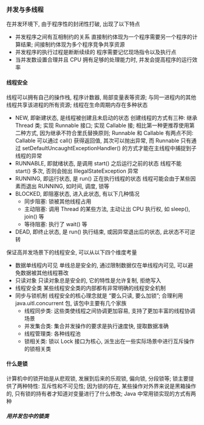 ### 并发与多线程
在并发环境下, 由于程序性的封闭性打破, 出现了以下特点
- 并发程序之间有互相制约的关系
直接制约体现为一个程序需要另一个程序的计算结果; 间接制约体现为多个程序竞争共享资源
- 并发程序的执行过程是断断续续的
程序需要记忆现场指令以及执行点
- 当并发数设置合理并且 CPU 拥有足够的处理能力时, 并发会提高程序的运行效率

#### 线程安全
线程可以拥有自己的操作栈, 程序计数器, 局部变量表等资源; 与同一进程内的其他线程共享该进程的所有资源; 线程在生命周期内存在多种状态
- NEW, 即新建状态, 是线程被创建且未启动的状态
创建线程的方式有三种: 继承 Thread 类; 实现 Runnable 接口; 实现 Callable 接; 相比第一种更推荐使用第二种方式, 因为继承不符合里氏替换原则; Runnable 和 Callable 有两点不同: Callable 可以通过 call() 获得返回值, 其次可以抛出异常, 而 Runnable 只有通过 setDefaultUncaughtExceptionHandler() 的方式才能在主线程中捕捉到子线程的异常
- RUNNABLE, 即就绪状态, 是调用 start() 之后运行之前的状态
线程不能 start() 多次, 否则会抛出 IllegalStateException 异常
- RUNNING, 即运行状态, 是 run() 正在执行线程的状态
线程可能会由于某些因素而退出 RUNNING, 如时间, 调度, 锁等
- BLOCKED, 即阻塞状态, 进入此状态, 有以下几种情况
  - 同步阻塞: 锁被其他线程占用
  - 主动阻塞: 调用 Thread 的某些方法, 主动让出 CPU 执行权, 如 sleep(), join() 等
  - 等待阻塞: 执行了 wait() 等
- DEAD, 即终止状态, 是 run() 执行结束, 或因异常退出后的状态, 此状态不可逆转

保证高并发场景下的线程安全, 可以从以下四个维度考量
- 数据单线程内可见
单线总是安全的, 通过限制数据仅在单线程内可见, 可以避免数据被其他线程篡改
- 只读对象
只读对象总是安全的, 它的特性是允许复制, 拒绝写入
- 线程安全类
某些线程安全类的内部都有非常明确的线程安全机制
- 同步与锁机制
线程安全的核心理念就是 “要么只读, 要么加锁”; 合理利用 java.uitl.concurrent 包, 该包中主要有几个家族
  - 线程同步类: 这些类使线程之间协调更加容易, 支持了更加丰富的线程协调场景
  - 并发集合类: 集合并发操作的要求是执行速度快, 提取数据准确
  - 线程管理类: 各种线程池
  - 锁相关类: 锁以 Lock 接口为核心, 派生出在一些实际场景中进行互斥操作的锁相关类

#### 什么是锁
计算机中的锁开始是从悲观锁, 发展到后来的乐观锁, 偏向锁, 分段锁等; 锁主要提供了两种特性: 互斥性和不可见性; 因为锁的存在, 某些操作对外界来说是黑箱操作的, 只有锁的持有者才知道对变量进行了什么修改; Java 中常用锁实现的方式有两种

##### 用并发包中的锁类
